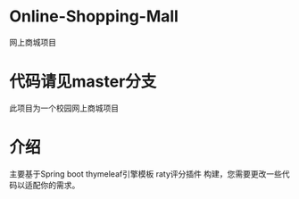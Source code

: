 # Online-Shopping-Mall
网上商城项目
# 代码请见master分支
此项目为一个校园网上商城项目
# 介绍
主要基于Spring boot thymeleaf引擎模板 raty评分插件  构建，您需要更改一些代码以适配你的需求。
